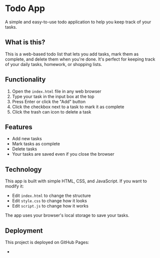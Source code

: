# Todo App

A simple and easy-to-use todo application to help you keep track of your tasks.

## What is this?

This is a web-based todo list that lets you add tasks, mark them as complete, and delete them when you're done. It's perfect for keeping track of your daily tasks, homework, or shopping lists.

## Functionality

1. Open the `index.html` file in any web browser
2. Type your task in the input box at the top
3. Press Enter or click the "Add" button
4. Click the checkbox next to a task to mark it as complete
5. Click the trash can icon to delete a task

## Features

- Add new tasks
- Mark tasks as complete
- Delete tasks
- Your tasks are saved even if you close the browser

## Technology

This app is built with simple HTML, CSS, and JavaScript. If you want to modify it:

- Edit `index.html` to change the structure
- Edit `style.css` to change how it looks
- Edit `script.js` to change how it works

The app uses your browser's local storage to save your tasks.

## Deployment

This project is deployed on GitHub Pages:

-
